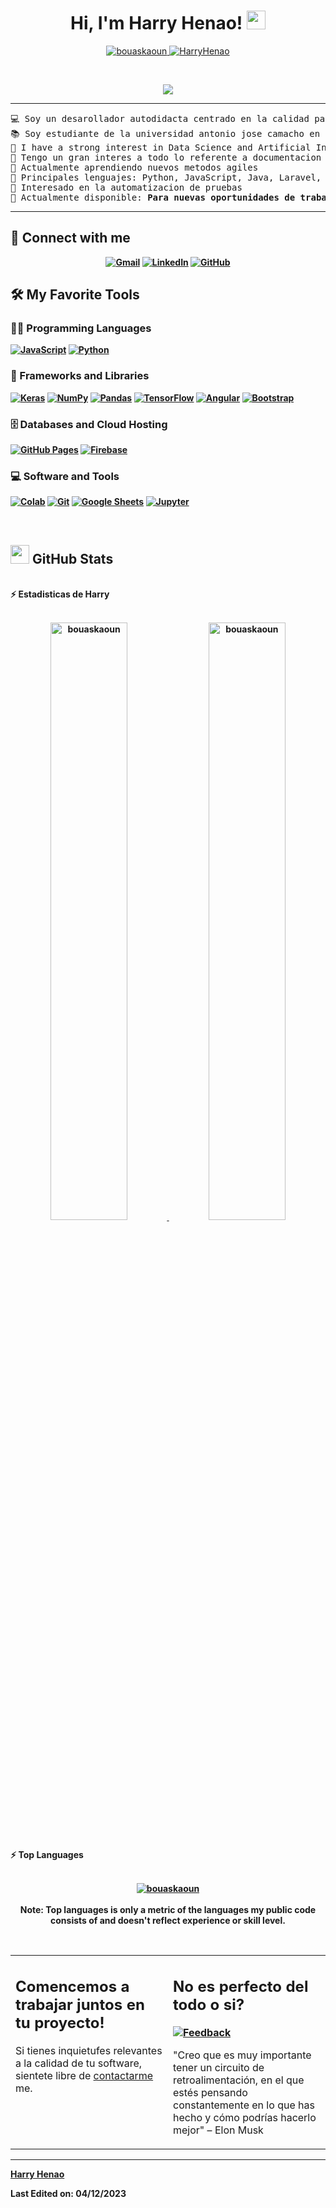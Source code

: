 <h1 align="center">
Hi, I'm Harry Henao!
	<a href="https://github.com/Darknesx324" target="_self">
		<img src="https://media.giphy.com/media/hvRJCLFzcasrR4ia7z/giphy.gif" width="30">
	</a>
</h1>
<p align="center">
	<a href="https://github.com/Darknesx324">
		<img src="https://komarev.com/ghpvc/?username=bouaskaoun&label=Profile%20views&color=0e75b6&style=flat" alt="bouaskaoun" />
	</a>
	<a href="https://github.com/Darknesx324">
		<img src="https://img.shields.io/github/followers/bouaskaoun?label=Followers" alt="HarryHenao" />
	</a>
</p>
<br/>
<p align="center">
	<a href="https://github.com/Darknesx324">
		<img src="https://readme-typing-svg.herokuapp.com?lines=Computer+Science+Student;Quality+Assurance;Freelancer;Test+Enthusiastic;Always%20learning%20new%20things&center=true&width=380&height=45">
	</a>
</p>

<hr>

<pre>
💻 Soy un desarollador autodidacta centrado en la calidad para el desarollo de software
📚 Soy estudiante de la universidad antonio jose camacho en tecnologia de sistemas de informacion
📝 I have a strong interest in Data Science and Artificial Intelligence
🔭 Tengo un gran interes a todo lo referente a documentacion y aseguramiento de la calidad del software
🌱 Actualmente aprendiendo nuevos metodos agiles
🌟 Principales lenguajes: Python, JavaScript, Java, Laravel, PHP
🚩 Interesado en la automatizacion de pruebas
🤔 Actualmente disponible: <b>Para nuevas <b>oportunidades de trabajo</b>, este es <a href="https://drive.google.com/file/d/1ogFSwL96vgF_1XPqb2cpI7-d_4xfA9Hf/view?usp=sharing" target="_blank">mi curriculum.</a>
</pre>
<hr>

## 🤝 Connect with me
<p align="center">
	<a href="mailto:harryfabian324@gmail.com"><img img src="https://img.shields.io/badge/gmail-%23EA4335.svg?style=plastic&logo=gmail&logoColor=white" alt="Gmail"/></a>
	<a href="https:https://www.linkedin.com/in/harry-fabian-henao-figueroa/"><img src="https://img.shields.io/badge/linkedin-%230A66C2.svg?style=plastic&logo=linkedin&logoColor=white" alt="LinkedIn"/></a>
	<a href="https://github.com/Darknesx324"><img src="https://img.shields.io/badge/github-%23181717.svg?style=plastic&logo=github&logoColor=white" alt="GitHub"/></a>
</p>

## 🛠️ My Favorite Tools

### 👨‍💻 Programming Languages

<p>
    <a href="https://github.com/Darknesx324"><img alt="JavaScript" src="https://img.shields.io/badge/JavaScript%20-%23F7DF1E.svg?logo=javascript&logoColor=black"></a>
    <a href="https://github.com/Darknesx324"><img alt="Python" src="https://img.shields.io/badge/Python%20-%2314354C.svg?logo=python&logoColor=white"></a>

### 🧰 Frameworks and Libraries

<p>
    <a href="https://github.com/Darknesx324"><img alt="Keras" src="https://img.shields.io/badge/Keras%20-%23D00000.svg?logo=Keras&logoColor=white"></a>
    <a href="https://github.com/Darknesx324"><img alt="NumPy" src="https://img.shields.io/badge/Numpy%20-%23013243.svg?logo=numpy&logoColor=white"></a>
    <a href="https://github.com/Darknesx324"><img alt="Pandas" src="https://img.shields.io/badge/Pandas%20-%23150458.svg?logo=pandas&logoColor=white"></a>
    <a href="https://github.com/Darknesx324"><img alt="TensorFlow" src="https://img.shields.io/badge/TensorFlow%20-%23FF6F00.svg?logo=TensorFlow&logoColor=white"></a>
    <a href="https://github.com/Darknesx324"><img alt="Angular" src="https://img.shields.io/badge/Angular%20-%23D00000.svg?logo=Angular&logoColor=white"></a>
    <a href="https://github.com/Bouaskaoun"><img alt="Bootstrap" src="https://img.shields.io/badge/Bootstrap%20-%23150458.svg?logo=Bootstrap&logoColor=white"></a>
</p>

### 🗄️ Databases and Cloud Hosting

<p>
    <a href="https://github.com/Darknesx324"><img alt="GitHub Pages" src="https://img.shields.io/badge/GitHub%20Pages-%23327FC7.svg?logo=github&logoColor=white"></a>
    <a href="https://github.com/Darknesx324"><img alt="Firebase" src ="https://img.shields.io/badge/Firebase-%23FF6F00.svg?logo=firebase&logoColor=white"></a>
</p>

### 💻 Software and Tools

<p>
    <a href="https://github.com/Darknesx324"><img alt="Colab" src="https://img.shields.io/badge/Colab-00b56a.svg?logo=google-colab&logoColor=white"></a>
    <a href="https://github.com/Darknesx324"><img alt="Git" src="https://img.shields.io/badge/Git%20-%23F05033.svg?logo=git&logoColor=white"></a>
    <a href="https://github.com/Darknesx324"><img alt="Google Sheets" src="https://img.shields.io/badge/Google%20Sheets%20-%2334A853.svg?logo=google%20sheets&logoColor=white"></a>
    <a href="https://github.com/Darknesx324"><img alt="Jupyter" src="https://img.shields.io/badge/Jupyter%20-%23F37626.svg?logo=Jupyter&logoColor=white"></a>
   </a>
</p>
</br>

<!--
### 👨🏽‍💻 Workspace
<p>
    <a href="https://github.com/Darknesx324"><img alt="Macbook Air M1" src="https://img.shields.io/badge/Apple-MacBook_Air_2020-999999?style=for-the-badge&logo=apple&logoColor=white"></a>
    <a href="https://github.com/Darknesx324"><img alt="Spotify" src="https://img.shields.io/badge/Spotify-1ED760?&style=for-the-badge&logo=spotify&logoColor=white"></a>
</p>
-->


## <a href="https://github.com/Darknesx324"><img src="https://www.blumbergdigital.com/wp-content/uploads/2020/10/stats-graphic-statistics-business-512.png" width="30"></a> GitHub Stats

<br/>
<summary><b>⚡ Estadisticas de Harry</b></summary>
<br/>
<p align="center">
	<a href="https://github.com/Darknesx324">
	<img width="49.5%" src="https://github-readme-stats.vercel.app/api?username=bouaskaoun&show_icons=true" alt="bouaskaoun">
	<img width="49.5%" src="https://github-readme-streak-stats.herokuapp.com/?user=bouaskaoun" alt="bouaskaoun">
	</a>
	<br/>
</p>
<br/>
<!--
<summary><b>⚡ Activity graph</b></summary>
<br/>
<p align="center">
	<a href="https://github.com/Bouaskaoun">
		<img src="https://activity-graph.herokuapp.com/graph?username=bouaskaoun&bg_color=ffffff&color=000000&line=000000&point=000000&area=true&hide_border=true" alt="bouaskaoun">
	</a>
</p>
<br/>
-->
<summary><b>⚡ Top Languages</b></summary>
<br/>

<p align="center">
	<a href="https://github.com/Bouaskaoun">
	<img src="https://github-readme-stats.vercel.app/api/top-langs/?username=bouaskaoun&langs_count=8&layout=compact" alt="bouaskaoun">
	</a>
	<br/>
<br/>
<b>Note:</b> Top languages is only a metric of the languages my public code consists of and doesn't reflect experience or skill level.
</p>
<br/>

<table style="border: none">
  <tr>
  <td width="50%" valign="top">

## Comencemos a trabajar juntos en tu proyecto!

Si tienes inquietufes relevantes a la calidad de tu software, sientete libre de <a href="mailto:harryfabian324@gmail.com">contactarme</a> me.



  </td>
  <td width="50%" valign="top">

## No es perfecto del todo o si?

**<a href="https://github.com/Darknesx324"><img alt="Feedback" src="https://img.shields.io/badge/Ask%20me-anything-1abc9c.svg"></a>**

"Creo que es muy importante tener un circuito de retroalimentación, en el que estés pensando constantemente en lo que has hecho y cómo podrías hacerlo mejor"
– Elon Musk

  </td>
  </tr>
</table>

------

[Harry Henao](https://github.com/Darknesx324)

Last Edited on: 04/12/2023
